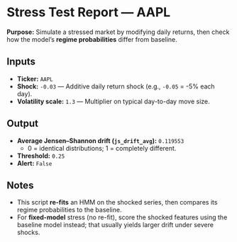 # Stress Test Report — AAPL

**Purpose:** Simulate a stressed market by modifying daily returns, then check how the model’s
**regime probabilities** differ from baseline.

## Inputs
- **Ticker:** `AAPL`
- **Shock:** `-0.03` — Additive daily return shock (e.g., `-0.05` = -5% each day).
- **Volatility scale:** `1.3` — Multiplier on typical day-to-day move size.

## Output
- **Average Jensen–Shannon drift (`js_drift_avg`):** `0.119553`
  - 0 = identical distributions; 1 = completely different.
- **Threshold:** `0.25`
- **Alert:** `False`

## Notes
- This script **re-fits** an HMM on the shocked series, then compares its regime probabilities to the baseline.  
- For **fixed-model** stress (no re-fit), score the shocked features using the baseline model instead; that usually yields larger drift under severe shocks.

